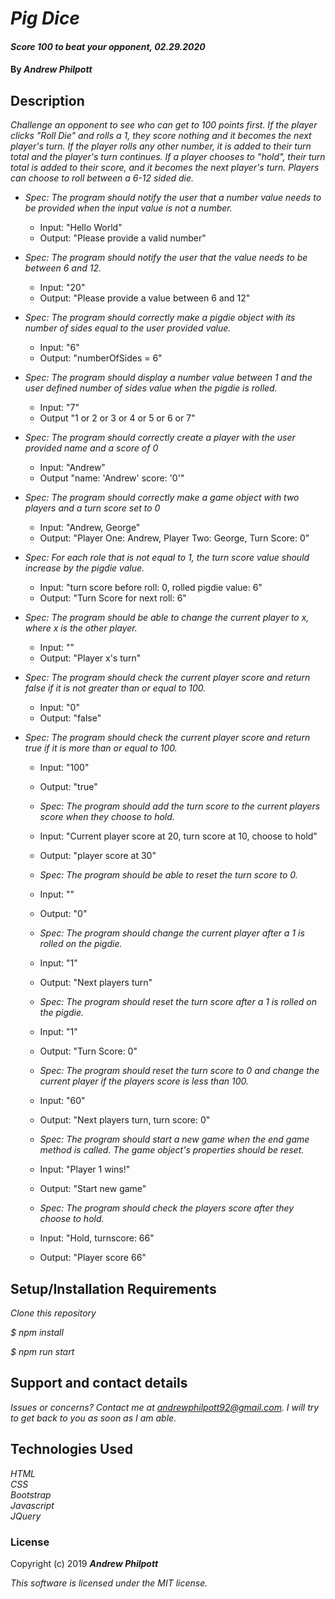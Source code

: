 # _Pig Dice_

#### _Score 100 to beat your opponent, 02.29.2020_

#### By _**Andrew Philpott**_

## Description

_Challenge an opponent to see who can get to 100 points first. If the player clicks "Roll Die" and rolls a 1, they score nothing and it becomes the next player's turn. If the player rolls any other number, it is added to their turn total and the player's turn continues. If a player chooses to "hold", their turn total is added to their score, and it becomes the next player's turn. Players can choose to roll between a 6-12 sided die._

- _Spec: The program should notify the user that a number value needs to be provided when the input value is not a number._

  - Input: "Hello World"
  - Output: "Please provide a valid number"

- _Spec: The program should notify the user that the value needs to be between 6 and 12._

  - Input: "20"
  - Output: "Please provide a value between 6 and 12"

- _Spec: The program should correctly make a pigdie object with its number of sides equal to the user provided value._

  - Input: "6"
  - Output: "numberOfSides = 6"

- _Spec: The program should display a number value between 1 and the user defined number of sides value when the pigdie is rolled._

  - Input: "7"
  - Output "1 or 2 or 3 or 4 or 5 or 6 or 7"

- _Spec: The program should correctly create a player with the user provided name and a score of 0_

  - Input: "Andrew"
  - Output "name: 'Andrew' score: '0'"

- _Spec: The program should correctly make a game object with two players and a turn score set to 0_

  - Input: "Andrew, George"
  - Output: "Player One: Andrew, Player Two: George, Turn Score: 0"

- _Spec: For each role that is not equal to 1, the turn score value should increase by the pigdie value._

  - Input: "turn score before roll: 0, rolled pigdie value: 6"
  - Output: "Turn Score for next roll: 6"

- _Spec: The program should be able to change the current player to x, where x is the other player._

  - Input: ""
  - Output: "Player x's turn"

- _Spec: The program should check the current player score and return false if it is not greater than or equal to 100._

  - Input: "0"
  - Output: "false"

- _Spec: The program should check the current player score and return true if it is more than or equal to 100._

  - Input: "100"
  - Output: "true"

  - _Spec: The program should add the turn score to the current players score when they choose to hold._

  - Input: "Current player score at 20, turn score at 10, choose to hold"
  - Output: "player score at 30"

  - _Spec: The program should be able to reset the turn score to 0._

  - Input: ""
  - Output: "0"

  - _Spec: The program should change the current player after a 1 is rolled on the pigdie._

  - Input: "1"
  - Output: "Next players turn"

  - _Spec: The program should reset the turn score after a 1 is rolled on the pigdie._

  - Input: "1"
  - Output: "Turn Score: 0"

  - _Spec: The program should reset the turn score to 0 and change the current player if the players score is less than 100._

  - Input: "60"
  - Output: "Next players turn, turn score: 0"

  - _Spec: The program should start a new game when the end game method is called. The game object's properties should be reset._

  - Input: "Player 1 wins!"
  - Output: "Start new game"

  - _Spec: The program should check the players score after they choose to hold._
  
  - Input: "Hold, turnscore: 66"
  - Output: "Player score 66"

## Setup/Installation Requirements

_Clone this repository_

_\$ npm install_

_\$ npm run start_

## Support and contact details

_Issues or concerns? Contact me at andrewphilpott92@gmail.com. I will try to get back to you as soon as I am able._

## Technologies Used

_HTML_<br>
_CSS_<br>
_Bootstrap_<br>
_Javascript_<br>
_JQuery_

### License

Copyright (c) 2019 **_Andrew Philpott_**

_This software is licensed under the MIT license._

